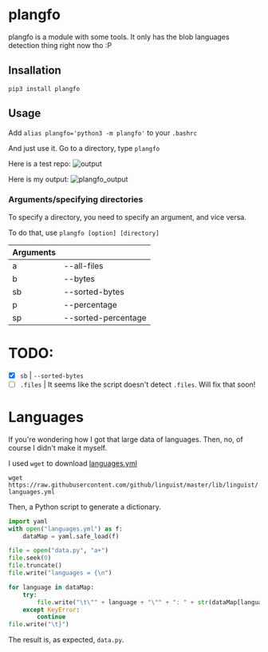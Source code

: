 # plangfo

 plangfo is a module with some tools. It only has the blob languages detection thing right now tho :P

## Insallation
`pip3 install plangfo`    

## Usage
Add `alias plangfo='python3 -m plangfo'` to your `.bashrc`

And just use it. Go to a directory, type `plangfo`

Here is a test repo:
![output](https://i.imgur.com/1lPnLTw.png)

Here is my output:
![plangfo_output](https://i.imgur.com/qXsL90M.png)

### Arguments/specifying directories
To specify a directory, you need to specify an argument, and vice versa.

To do that, use `plangfo [option] [directory]`

| Arguments |                     |
| --------- | ------------------- |
| a         | --all-files         |
| b         | --bytes             |
| sb        | --sorted-bytes      |
| p         | --percentage        |
| sp        | --sorted-percentage |


# TODO:

- [x] `sb` | `--sorted-bytes`
- [ ] `.files` | It seems like the script doesn't detect `.files`. Will fix that soon! 

# Languages

If you're wondering how I got that large data of languages. Then, no, of course I didn't make it myself.

I used `wget` to download [languages.yml](https://github.com/github/linguist/blob/master/lib/linguist/languages.yml)

`wget https://raw.githubusercontent.com/github/linguist/master/lib/linguist/languages.yml`

Then, a Python script to generate a dictionary.

```python
import yaml
with open("languages.yml") as f:
    dataMap = yaml.safe_load(f)

file = open("data.py", "a+")
file.seek(0)
file.truncate()
file.write("languages = {\n")

for language in dataMap:
    try:
        file.write("\t\"" + language + "\"" + ": " + str(dataMap[language]["extensions"]) + ",\n")
    except KeyError:
        continue
file.write("\t}")
```

The result is, as expected, `data.py`.
